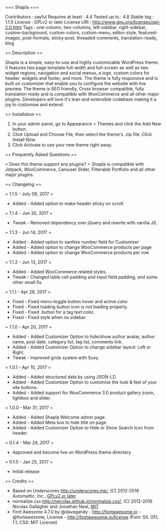 === Shapla ===

Contributors		: sayful
Requires at least 	: 4.4
Tested up to 		: 4.8
Stable tag 			: 1.1.5
License 			: GPLv2 or later
License URI 		: http://www.gnu.org/licenses/gpl-2.0.html
Tags				: one-column, two-columns, left-sidebar, right-sidebar, custom-background, custom-colors, custom-menu, editor-style, featured-images, post-formats, sticky-post, threaded-comments, translation-ready, blog

== Description ==

Shapla is a simple, easy-to-use and highly customizable WordPress theme. It features two page template full-width and full-screen as well as two widget regions, navigation and social menus, a logo, custom colors for header, widgets and footer, and more. The theme is fully responsive and is built on customizer that enable you to configure the website with live preview. The theme is SEO friendly, Cross browser compatible, fully translation ready and is compatible with WooCommerce and all other major plugins. Developers will love it's lean and extensible codebase making it a joy to customise and extend.

== Installation ==

1. In your admin panel, go to Appearance > Themes and click the Add New button.
2. Click Upload and Choose File, then select the theme's .zip file. Click Install Now.
3. Click Activate to use your new theme right away.

== Frequently Asked Questions ==

= Does this theme support any plugins? =
Shapla is compatible with Jetpack, WooCommerce, Carousel Slider, Filterable Portfolio and all other major plugins.

== Changelog ==

= 1.1.5 - July 08, 2017 =
* Added - Added option to make header sticky on scroll.

= 1.1.4 - Jun 30, 2017 =
* Tweak - Removed dependency over jQuery and rewrite with vanilla JS.

= 1.1.3 - Jun 14, 2017 =
* Added - Added option to sanitize number field for Customizer
* Added - Added option to change WooCommerce products per page
* Added - Added option to change WooCommerce products per row

= 1.1.2 - Jun 13, 2017 =
* Added - Added WooCommerce related styles.
* Tweak - Changed table cell padding and input field padding, and some other small fix.

= 1.1.1 - Apr 28, 2017 =
* Fixed - Fixed menu-toggle button hover and active color.
* Fixed - Fixed loading button icon is not loading properly.
* Fixed - Fixed .button for a tag text color.
* Fixed - Fixed style when no sidebar.

= 1.1.0 - Apr 20, 2017 =
* Added - Added Customizer Option to hide/show author avatar, author name, post date, category list, tag list, comments link.
* Added - Added Customizer Option to change sidebar layout: Left or Right.
* Tweak - Improved grids system with Susy.

= 1.0.1 - Apr 10, 2017 =
* Added - Added structured data by using JSON-LD.
* Added - Added Customizer Option to customise the look & feel of your site buttons.
* Added - Added support for WooCommerce 3.0 product gallery zoom, lightbox and slider.

= 1.0.0 - Mar 31, 2017 =
* Added - Added Shapla Welcome admin page.
* Added - Added Meta box to hide title on page.
* Added - Added Customizer Option to Hide or Show Search Icon from header.

= 0.1.4 - Mar 24, 2017 =
* Approved and become live on WordPress theme directory

= 0.1.0 - Jan 25, 2017 =
* Initial release

== Credits ==

* Based on Underscores http://underscores.me/, (C) 2012-2016 Automattic, Inc., [GPLv2 or later](https://www.gnu.org/licenses/gpl-2.0.html)
* normalize.css http://necolas.github.io/normalize.css/, (C) 2012-2016 Nicolas Gallagher and Jonathan Neal, [MIT](http://opensource.org/licenses/MIT)
* Font Awesome 4.7.0 by @davegandy - http://fontawesome.io - @fontawesome, License - http://fontawesome.io/license (Font: SIL OFL 1.1, CSS: MIT License)
